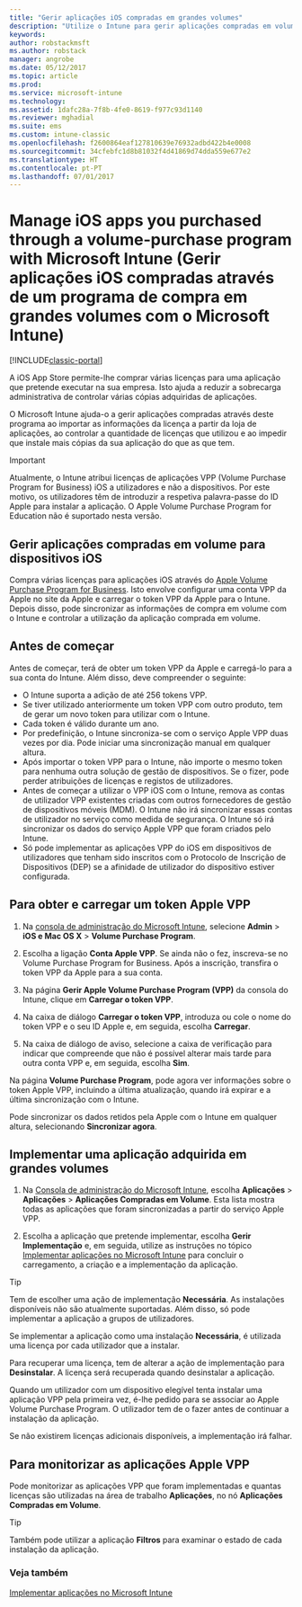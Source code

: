 ```yaml
---
title: "Gerir aplicações iOS compradas em grandes volumes"
description: "Utilize o Intune para gerir aplicações compradas em volume na Apple ao importar as informações da licença a partir da loja de aplicações, ao controlar a quantidade de licenças que utilizou e ao impedir que instale mais cópias da sua aplicação do que as que tem."
keywords: 
author: robstackmsft
ms.author: robstack
manager: angrobe
ms.date: 05/12/2017
ms.topic: article
ms.prod: 
ms.service: microsoft-intune
ms.technology: 
ms.assetid: 1dafc28a-7f8b-4fe0-8619-f977c93d1140
ms.reviewer: mghadial
ms.suite: ems
ms.custom: intune-classic
ms.openlocfilehash: f2600864eaf127810639e76932adbd422b4e0008
ms.sourcegitcommit: 34cfebfc1d8b81032f4d41869d74dda559e677e2
ms.translationtype: HT
ms.contentlocale: pt-PT
ms.lasthandoff: 07/01/2017
---
```

# <a name="manage-ios-apps-you-purchased-through-a-volume-purchase-program-with-microsoft-intune"></a>Manage iOS apps you purchased through a volume-purchase program with Microsoft Intune (Gerir aplicações iOS compradas através de um programa de compra em grandes volumes com o Microsoft Intune)

[!INCLUDE[classic-portal](../includes/classic-portal.md)]

A iOS App Store permite-lhe comprar várias licenças para uma aplicação que pretende executar na sua empresa. Isto ajuda a reduzir a sobrecarga administrativa de controlar várias cópias adquiridas de aplicações.

O Microsoft Intune ajuda-o a gerir aplicações compradas através deste programa ao importar as informações da licença a partir da loja de aplicações, ao controlar a quantidade de licenças que utilizou e ao impedir que instale mais cópias da sua aplicação do que as que tem.

> [!Important]
> Atualmente, o Intune atribui licenças de aplicações VPP (Volume Purchase Program for Business) iOS a utilizadores e não a dispositivos. Por este motivo, os utilizadores têm de introduzir a respetiva palavra-passe do ID Apple para instalar a aplicação.
> O Apple Volume Purchase Program for Education não é suportado nesta versão.

## <a name="manage-volume-purchased-apps-for-ios-devices"></a>Gerir aplicações compradas em volume para dispositivos iOS
Compra várias licenças para aplicações iOS através do [Apple Volume Purchase Program for Business](http://www.apple.com/business/vpp/). Isto envolve configurar uma conta VPP da Apple no site da Apple e carregar o token VPP da Apple para o Intune.  Depois disso, pode sincronizar as informações de compra em volume com o Intune e controlar a utilização da aplicação comprada em volume.

## <a name="before-you-start"></a>Antes de começar
Antes de começar, terá de obter um token VPP da Apple e carregá-lo para a sua conta do Intune. Além disso, deve compreender o seguinte:

* O Intune suporta a adição de até 256 tokens VPP.
* Se tiver utilizado anteriormente um token VPP com outro produto, tem de gerar um novo token para utilizar com o Intune.
* Cada token é válido durante um ano.
* Por predefinição, o Intune sincroniza-se com o serviço Apple VPP duas vezes por dia. Pode iniciar uma sincronização manual em qualquer altura.
* Após importar o token VPP para o Intune, não importe o mesmo token para nenhuma outra solução de gestão de dispositivos. Se o fizer, pode perder atribuições de licenças e registos de utilizadores.
* Antes de começar a utilizar o VPP iOS com o Intune, remova as contas de utilizador VPP existentes criadas com outros fornecedores de gestão de dispositivos móveis (MDM). O Intune não irá sincronizar essas contas de utilizador no serviço como medida de segurança. O Intune só irá sincronizar os dados do serviço Apple VPP que foram criados pelo Intune.
* Só pode implementar as aplicações VPP do iOS em dispositivos de utilizadores que tenham sido inscritos com o Protocolo de Inscrição de Dispositivos (DEP) se a afinidade de utilizador do dispositivo estiver configurada.

## <a name="to-get-and-upload-an-apple-vpp-token"></a>Para obter e carregar um token Apple VPP

1.  Na [consola de administração do Microsoft Intune](https://manage.microsoft.com), selecione **Admin** &gt; **iOS e Mac OS X** &gt;  **Volume Purchase Program**.

2.  Escolha a ligação **Conta Apple VPP**. Se ainda não o fez, inscreva-se no Volume Purchase Program for Business. Após a inscrição, transfira o token VPP da Apple para a sua conta.

3.  Na página **Gerir Apple Volume Purchase Program (VPP)** da consola do Intune, clique em **Carregar o token VPP**.

4.  Na caixa de diálogo **Carregar o token VPP**, introduza ou cole o nome do token VPP e o seu ID Apple e, em seguida, escolha **Carregar**.

5.  Na caixa de diálogo de aviso, selecione a caixa de verificação para indicar que compreende que não é possível alterar mais tarde para outra conta VPP e, em seguida, escolha **Sim**.

Na página **Volume Purchase Program**, pode agora ver informações sobre o token Apple VPP, incluindo a última atualização, quando irá expirar e a última sincronização com o Intune.

Pode sincronizar os dados retidos pela Apple com o Intune em qualquer altura, selecionando **Sincronizar agora**.

## <a name="to-deploy-a-volume-purchased-app"></a>Implementar uma aplicação adquirida em grandes volumes

1.  Na [Consola de administração do Microsoft Intune](https://manage.microsoft.com), escolha **Aplicações** &gt; **Aplicações** &gt; **Aplicações Compradas em Volume**. Esta lista mostra todas as aplicações que foram sincronizadas a partir do serviço Apple VPP.

2.  Escolha a aplicação que pretende implementar, escolha **Gerir Implementação** e, em seguida, utilize as instruções no tópico [Implementar aplicações no Microsoft Intune](deploy-apps-in-microsoft-intune.md) para concluir o carregamento, a criação e a implementação da aplicação.

> [!TIP]
> Tem de escolher uma ação de implementação **Necessária**. As instalações disponíveis não são atualmente suportadas. Além disso, só pode implementar a aplicação a grupos de utilizadores.

Se implementar a aplicação como uma instalação **Necessária**, é utilizada uma licença por cada utilizador que a instalar.

Para recuperar uma licença, tem de alterar a ação de implementação para **Desinstalar**. A licença será recuperada quando desinstalar a aplicação.

Quando um utilizador com um dispositivo elegível tenta instalar uma aplicação VPP pela primeira vez, é-lhe pedido para se associar ao Apple Volume Purchase Program. O utilizador tem de o fazer antes de continuar a instalação da aplicação.

Se não existirem licenças adicionais disponíveis, a implementação irá falhar.

## <a name="to-monitor-apple-vpp-apps"></a>Para monitorizar as aplicações Apple VPP
Pode monitorizar as aplicações VPP que foram implementadas e quantas licenças são utilizadas na área de trabalho **Aplicações**, no nó **Aplicações Compradas em Volume**.

> [!TIP]
> Também pode utilizar a aplicação **Filtros** para examinar o estado de cada instalação da aplicação.

### <a name="see-also"></a>Veja também
[Implementar aplicações no Microsoft Intune](deploy-apps-in-microsoft-intune.md)
